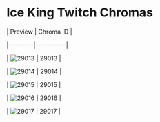 # Ice King Twitch Chromas


| Preview | Chroma ID |

|---------|-----------|

| ![29013](https://raw.communitydragon.org/latest/plugins/rcp-be-lol-game-data/global/default/v1/champion-chroma-images/29/29013.png) | 29013 |

| ![29014](https://raw.communitydragon.org/latest/plugins/rcp-be-lol-game-data/global/default/v1/champion-chroma-images/29/29014.png) | 29014 |

| ![29015](https://raw.communitydragon.org/latest/plugins/rcp-be-lol-game-data/global/default/v1/champion-chroma-images/29/29015.png) | 29015 |

| ![29016](https://raw.communitydragon.org/latest/plugins/rcp-be-lol-game-data/global/default/v1/champion-chroma-images/29/29016.png) | 29016 |

| ![29017](https://raw.communitydragon.org/latest/plugins/rcp-be-lol-game-data/global/default/v1/champion-chroma-images/29/29017.png) | 29017 |